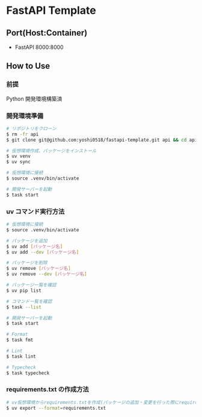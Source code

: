 # FastAPI Template

## Port(Host:Container)

- FastAPI 8000:8000

## How to Use

### 前提

Python 開発環境構築済

### 開発環境準備

```bash
# リポジトリをクローン
$ rm -fr api
$ git clone git@github.com:yoshi0518/fastapi-template.git api && cd api

# 仮想環境作成、パッケージをインストール
$ uv venv
$ uv sync

# 仮想環境に接続
$ source .venv/bin/activate

# 開発サーバーを起動
$ task start
```

### uv コマンド実行方法

```bash
# 仮想環境に接続
$ source .venv/bin/activate

# パッケージを追加
$ uv add [パッケージ名]
$ uv add --dev [パッケージ名]

# パッケージを削除
$ uv remove [パッケージ名]
$ uv remove --dev [パッケージ名]

# パッケージ一覧を確認
$ uv pip list

# コマンド一覧を確認
$ task --list

# 開発サーバーを起動
$ task start

# Format
$ task fmt

# Lint
$ task lint

# Typecheck
$ task typecheck
```

### requirements.txt の作成方法

```bash
# uv仮想環境からrequirements.txtを作成(パッケージの追加・変更を行った際にrequirements.txtを最新化する)
$ uv export --format=requirements.txt
```
